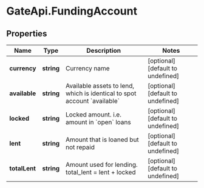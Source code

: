 # GateApi.FundingAccount

## Properties

Name | Type | Description | Notes
------------ | ------------- | ------------- | -------------
**currency** | **string** | Currency name | [optional] [default to undefined]
**available** | **string** | Available assets to lend, which is identical to spot account &#x60;available&#x60; | [optional] [default to undefined]
**locked** | **string** | Locked amount. i.e. amount in &#x60;open&#x60; loans | [optional] [default to undefined]
**lent** | **string** | Amount that is loaned but not repaid | [optional] [default to undefined]
**totalLent** | **string** | Amount used for lending. total_lent &#x3D; lent + locked | [optional] [default to undefined]

